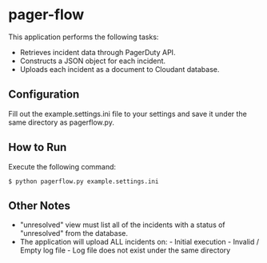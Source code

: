 pager-flow
==========

This application performs the following tasks:

* Retrieves incident data through PagerDuty API.
* Constructs a JSON object for each incident.
* Uploads each incident as a document to Cloudant database.

Configuration
---

Fill out the example.settings.ini file to your settings and save it under the same directory as pagerflow.py.

How to Run
---

Execute the following command:

    $ python pagerflow.py example.settings.ini
    
Other Notes
---

* "unresolved" view must list all of the incidents with a status of "unresolved" from the database.
* The application will upload ALL incidents on: 
      - Initial execution
      - Invalid / Empty log file
      - Log file does not exist under the same directory
